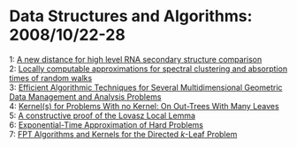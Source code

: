 # Data Structures and Algorithms: 2008/10/22-28  
1: [A new distance for high level RNA secondary structure comparison](https://doi.org/10.48550/arXiv.0810.4002)  
2: [Locally computable approximations for spectral clustering and absorption  times of random walks](https://doi.org/10.48550/arXiv.0810.4061)  
3: [Efficient Algorithmic Techniques for Several Multidimensional Geometric  Data Management and Analysis Problems](https://doi.org/10.48550/arXiv.0810.4423)  
4: [Kernel(s) for Problems With no Kernel: On Out-Trees With Many Leaves](https://doi.org/10.48550/arXiv.0810.4796)  
5: [A constructive proof of the Lovasz Local Lemma](https://doi.org/10.48550/arXiv.0810.4812)  
6: [Exponential-Time Approximation of Hard Problems](https://doi.org/10.48550/arXiv.0810.4934)  
7: [FPT Algorithms and Kernels for the Directed $k$-Leaf Problem](https://doi.org/10.48550/arXiv.0810.4946)  